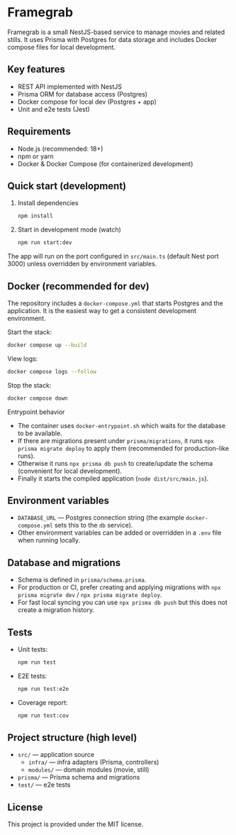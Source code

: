 # Framegrab

Framegrab is a small NestJS-based service to manage movies and related stills. It uses Prisma with Postgres for data storage and includes Docker compose files for local development.

## Key features

- REST API implemented with NestJS
- Prisma ORM for database access (Postgres)
- Docker compose for local dev (Postgres + app)
- Unit and e2e tests (Jest)

## Requirements

- Node.js (recommended: 18+)
- npm or yarn
- Docker & Docker Compose (for containerized development)

## Quick start (development)

1. Install dependencies

   ```bash
   npm install
   ```

2. Start in development mode (watch)

   ```bash
   npm run start:dev
   ```

The app will run on the port configured in `src/main.ts` (default Nest port 3000) unless overridden by environment variables.

## Docker (recommended for dev)

The repository includes a `docker-compose.yml` that starts Postgres and the application. It is the easiest way to get a consistent development environment.

Start the stack:

```bash
docker compose up --build
```

View logs:

```bash
docker compose logs --follow
```

Stop the stack:

```bash
docker compose down
```

Entrypoint behavior

- The container uses `docker-entrypoint.sh` which waits for the database to be available.
- If there are migrations present under `prisma/migrations`, it runs `npx prisma migrate deploy` to apply them (recommended for production-like runs).
- Otherwise it runs `npx prisma db push` to create/update the schema (convenient for local development).
- Finally it starts the compiled application (`node dist/src/main.js`).

## Environment variables

- `DATABASE_URL` — Postgres connection string (the example `docker-compose.yml` sets this to the `db` service).
- Other environment variables can be added or overridden in a `.env` file when running locally.

## Database and migrations

- Schema is defined in `prisma/schema.prisma`.
- For production or CI, prefer creating and applying migrations with `npx prisma migrate dev` / `npx prisma migrate deploy`.
- For fast local syncing you can use `npx prisma db push` but this does not create a migration history.

## Tests

- Unit tests:

  ```bash
  npm run test
  ```

- E2E tests:

  ```bash
  npm run test:e2e
  ```

- Coverage report:

  ```bash
  npm run test:cov
  ```

## Project structure (high level)

- `src/` — application source
  - `infra/` — infra adapters (Prisma, controllers)
  - `modules/` — domain modules (movie, still)
- `prisma/` — Prisma schema and migrations
- `test/` — e2e tests

## License

This project is provided under the MIT license.
